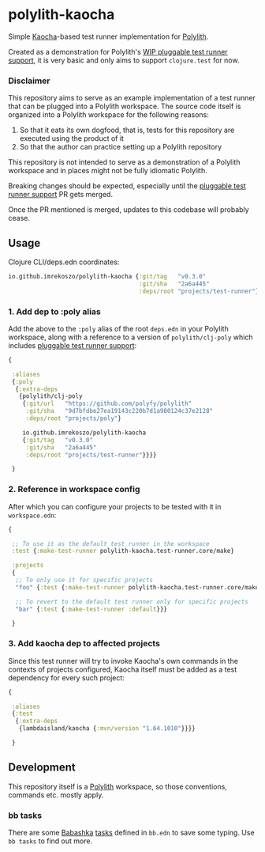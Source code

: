 # polylith-kaocha

Simple [Kaocha](https://github.com/lambdaisland/kaocha )-based test runner implementation
for [Polylith](https://github.com/polyfy/polylith/).

Created as a demonstration for
Polylith's [WIP pluggable test runner support](https://github.com/polyfy/polylith/pull/196), it is very basic and only
aims to support `clojure.test` for now.

### Disclaimer

This repository aims to serve as an example implementation of a test runner that can be plugged into a Polylith workspace. The source code itself is organized into a Polylith workspace for the following reasons:

1. So that it eats its own dogfood, that is, tests for this repository are executed using the product of it
2. So that the author can practice setting up a Polylith repository

This repository is not intended to serve as a demonstration of a Polylith workspace and in places might not be fully idiomatic Polylith.

Breaking changes should be expected, especially until the [pluggable test runner support](https://github.com/polyfy/polylith/pull/196) PR gets merged.

Once the PR mentioned is merged, updates to this codebase will probably cease.

## Usage

Clojure CLI/deps.edn coordinates:

```clojure
io.github.imrekoszo/polylith-kaocha {:git/tag   "v0.3.0"
                                     :git/sha   "2a6a445"
                                     :deps/root "projects/test-runner"}
```

### 1. Add dep to :poly alias

Add the above to the `:poly` alias of the root `deps.edn` in your Polylith workspace, along with a reference to a
version of `polylith/clj-poly` which
includes [pluggable test runner support](https://github.com/polyfy/polylith/pull/196):

```clojure
{

 :aliases
 {:poly
  {:extra-deps
   {polylith/clj-poly
    {:git/url   "https://github.com/polyfy/polylith"
     :git/sha   "9d7bfdbe27ea19143c220b7d1a980124c37e2128"
     :deps/root "projects/poly"}

    io.github.imrekoszo/polylith-kaocha
    {:git/tag   "v0.3.0"
     :git/sha   "2a6a445"
     :deps/root "projects/test-runner"}}}}

 }
```

### 2. Reference in workspace config

After which you can configure your projects to be tested with it in `workspace.edn`:

```clojure
{

 ;; To use it as the default test runner in the workspace
 :test {:make-test-runner polylith-kaocha.test-runner.core/make}

 :projects
 {
  ;; To only use it for specific projects
  "foo" {:test {:make-test-runner polylith-kaocha.test-runner.core/make}}

  ;; To revert to the default test runner only for specific projects
  "bar" {:test {:make-test-runner :default}}}

 }
```

### 3. Add kaocha dep to affected projects

Since this test runner will try to invoke Kaocha's own commands in the contexts of projects configured, Kaocha itself must be added as a test dependency for every such project:

```clojure
{

 :aliases
 {:test
  {:extra-deps
   {lambdaisland/kaocha {:mvn/version "1.64.1010"}}}}

 }
```

## Development

This repository itself is a [Polylith](https://github.com/polyfy/polylith/) workspace, so those conventions, commands etc. mostly apply.

### bb tasks

There are some [Babashka](https://github.com/babashka/babashka) [tasks](https://book.babashka.org/#tasks) defined in `bb.edn` to save some typing. Use `bb tasks` to find out more.
